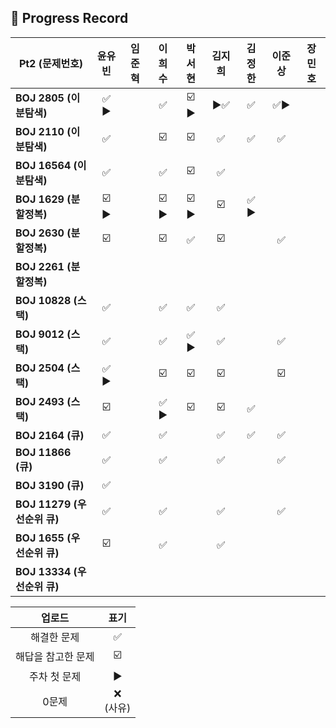 ## 📍 Progress Record

| **Pt2 (문제번호)**         |  **윤유빈**   | **임준혁** |   **이희수**   | **박서현** | **김지희** | **김정한** | **이준상** | **장민호** |
|------------------------|:----------:|:-------:|:-----------:|:-------:|:-------:|:-------:|:-------:|:-------:|
| **BOJ 2805 (이분탐색)**    |    ✅ ▶️    |         |      ✅      |    ☑️ ▶️   |    ▶️✅       |    ✅    |    ✅▶️     |         |
| **BOJ 2110 (이분탐색)**    |     ✅      |         |     ☑️      |    ☑️   |    ✅      |    ✅    |    ✅    |         |
| **BOJ 16564 (이분탐색)**   |     ✅      |         |      ✅      |    ☑️   |    ✅      |         |         |         |
| **BOJ 1629 (분할정복)**    |   ☑️ ▶️    |         |    ☑️ ▶️    |    ☑️ ▶️     |     ☑️     |  ✅ ▶️   |         |         |
| **BOJ 2630 (분할정복)**    |     ☑️     |         |     ☑️      |    ✅     |    ☑️     |         |    ✅     |         |
| **BOJ 2261 (분할정복)**    |            |         |             |         |         |         |         |         |
| **BOJ 10828 (스택)**     |     ✅      |         |      ✅      |    ✅     |     ✅     |         |         |         |
| **BOJ 9012 (스택)**      |     ✅      |         |      ✅      |    ✅ ▶️     |      ✅    |         |     ✅     |         |
| **BOJ 2504 (스택)**      |     ✅  ️️▶️     |         |     ☑️      |   ☑️      |    ☑️       |         |   ☑️      |         |
| **BOJ 2493 (스택)**      |      ☑️      |         |    ✅ ▶️     |     ☑️    |    ☑️       |    ✅    |         |         |
| **BOJ 2164 (큐)**       |      ✅      |         |      ✅      |         |    ✅     |    ✅    |      ✅    |         |
| **BOJ 11866 (큐)**      |      ✅      |         |         ✅       |         |    ✅       |         |     ✅    |         |
| **BOJ 3190 (큐)**       |      ✅      |         |             |         |         |         |         |         |
| **BOJ 11279 (우선순위 큐)** |     ✅       |         |         ✅       |         |     ✅    |         |     ✅    |         |
| **BOJ 1655 (우선순위 큐)**  |     ☑️       |         |        ✅        |         |    ✅     |         |         |         |
| **BOJ 13334 (우선순위 큐)** |            |         |             |         |         |         |         |         |





|    업로드     |     표기      |
|:----------:|:-----------:|
|   해결한 문제   |      ✅      |
| 해답을 참고한 문제 |     ☑️      |
|  주차 첫 문제   |     ▶️     |
|    0문제     | ❌ <br/>(사유) |

